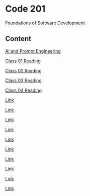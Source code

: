 # Code 201

Foundations of Software Development

## Content

[Ai and Prompt Engineering](../Code-201/prompt-engineering.md)

[Class 01 Reading](../Code-201/class-01.md)

[Class 02 Reading](../Code-201/class-02.md)

[Class 03 Reading](../Code-201/class-03.md)

[Class 04 Reading](../Code-201/class-04.md)

[Link]()

[Link]()

[Link]()

[Link]()

[Link]()

[Link]()

[Link]()

[Link]()

[Link]()

[Link]()